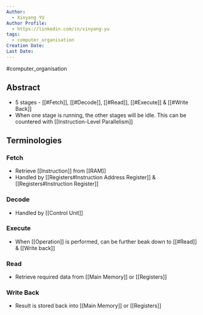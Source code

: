 ```yaml
---
Author:
  - Xinyang YU
Author Profile:
  - https://linkedin.com/in/xinyang-yu
tags:
  - computer_organisation
Creation Date: 
Last Date:
---
```

#computer_organisation 
## Abstract
- 5 stages - [[#Fetch]], [[#Decode]], [[#Read]], [[#Execute]] & [[#Write Back]]
- When one stage is running, the other stages will be idle. This can be countered with [[Instruction-Level Parallelism]]



## Terminologies
### Fetch
- Retrieve [[Instruction]] from [[RAM]] 
- Handled by [[Registers#Instruction Address Register]] & [[Registers#Instruction Register]]
### Decode
- Handled by [[Control Unit]]
### Execute
- When [[Operation]] is performed, can be further beak down to [[#Read]] & [[Write back]]
### Read
- Retrieve required data from [[Main Memory]] or [[Registers]]
### Write Back
- Result is stored back into [[Main Memory]] or [[Registers]] 